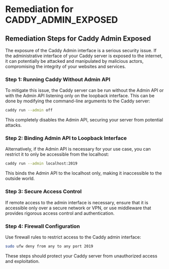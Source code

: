 # Remediation for CADDY_ADMIN_EXPOSED

## Remediation Steps for Caddy Admin Exposed

The exposure of the Caddy Admin interface is a serious security issue. If the administrative interface of your Caddy server is exposed to the internet, it can potentially be attacked and manipulated by malicious actors, compromising the integrity of your websites and services.

### Step 1: Running Caddy Without Admin API
To mitigate this issue, the Caddy server can be run without the Admin API or with the Admin API listening only on the loopback interface. This can be done by modifying the command-line arguments to the Caddy server:

```bash
caddy run --admin off
```
This completely disables the Admin API, securing your server from potential attacks.

### Step 2: Binding Admin API to Loopback Interface

Alternatively, if the Admin API is necessary for your use case, you can restrict it to only be accessible from the localhost:

```bash
caddy run --admin localhost:2019
```

This binds the Admin API to the localhost only, making it inaccessible to the outside world.

### Step 3: Secure Access Control
If remote access to the admin interface is necessary, ensure that it is accessible only over a secure network or VPN, or use middleware that provides rigorous access control and authentication.

### Step 4: Firewall Configuration
Use firewall rules to restrict access to the Caddy admin interface:
```bash
sudo ufw deny from any to any port 2019
```
These steps should protect your Caddy server from unauthorized access and exploitation.